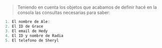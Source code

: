 > Teniendo en cuenta los objetos que acabamos de definir hacé en la consola las consultas necesarias para saber:
> 
```js
1. El nombre de Ale:
2. El ID de Grace
3. El email de Hedy
4. El ID y nombre de Radia
5. El telefono de Sheryl
```
